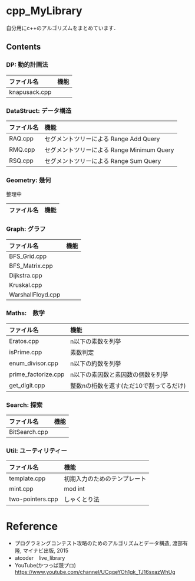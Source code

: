 # cpp_MyLibrary
自分用にc++のアルゴリズムをまとめています．

## Contents
 
### DP: 動的計画法

|ファイル名     |機能     |
|:------------|:-------|
|knapusack.cpp||

### DataStruct: データ構造

|ファイル名|機能|
|:-------|:-------|
|RAQ.cpp |セグメントツリーによる Range Add Query|
|RMQ.cpp |セグメントツリーによる Range Minimum Query|
|RSQ.cpp |セグメントツリーによる Range Sum Query|

### Geometry: 幾何
整理中

|ファイル名|機能|
|:-------|:-------|


### Graph: グラフ
|ファイル名|機能|
|:----------------|:-------|
|BFS_Grid.cpp     |        |
|BFS_Matrix.cpp   |        |
|Dijkstra.cpp     |        |
|Kruskal.cpp      |        |
|WarshallFloyd.cpp|        |

### Maths:　数学
|ファイル名|機能|
|:------------|:-------|
|Eratos.cpp   |n以下の素数を列挙|
|isPrime.cpp  |素数判定|
|enum_divisor.cpp|n以下の約数を列挙|
|prime_factorize.cpp|n以下の素因数と素因数の個数を列挙|
|get_digit.cpp|整数nの桁数を返す(ただ10で割ってるだけ)|

### Search: 探索
|ファイル名|機能|
|:------------|:-------|
|BitSearch.cpp||

### Util: ユーティリティー
|ファイル名|機能|
|:------------|:-------|
|template.cpp |初期入力のためのテンプレート|
|mint.cpp|mod int|
|two-pointers.cpp|しゃくとり法|

# Reference
- プログラミングコンテスト攻略のためのアルゴリズムとデータ構造, 渡部有隆, マイナビ出版, 2015
- atcoder　live_library
- YouTube(かつっぱ競プロ) https://www.youtube.com/channel/UCqqeYOh1gk_TJ16sxazWhUg
